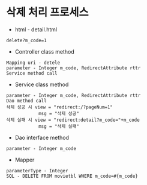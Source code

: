 # 삭제 처리 프로세스
* html - detail.html
```
delete?m_code=1
```
* Controller class method
```
Mapping uri - detele
parameter - Integer m_code, RedirectAttribute rttr
Service method call
```
* Service class method
```
parameter - Integer m_code, RedirectAttribute rttr
Dao method call
삭제 성공 시 view = "redirect:/?pageNum=1"
            msg = "삭제 성공"
삭제 실패 시 view = "redirect:detail?m_code="+m_code
            msg = "삭제 실패"
```
* Dao interface method
```
parameter - Integer m_code
```
* Mapper
```
parameterType - Integer
SQL - DELETE FROM movietbl WHERE m_code=#{m_code}
```
